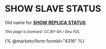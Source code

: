 
# SHOW SLAVE STATUS

Old name for **[SHOW REPLICA STATUS](../../show/show-replica-status.md)**


<sub>_This page is licensed: CC BY-SA / Gnu FDL_</sub>


{% @marketo/form formId="4316" %}
